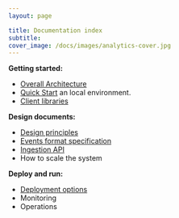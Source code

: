 ```yaml
---
layout: page

title: Documentation index
subtitle:
cover_image: /docs/images/analytics-cover.jpg
---
```


__Getting started:__

  * [Overall Architecture](design/architecture.md)
  * [Quick Start](quick-start.md) an local environment.
  * [Client libraries](clients/clients.md)

__Design documents:__

  * [Design principles](design/design-principles.md)
  * [Events format specification](design/events-spec.md)
  * [Ingestion API](design/ingestion-api.md)
  * How to scale the system

__Deploy and run:__

  * [Deployment options](operations/cloud-templates.md)
  * Monitoring
  * Operations
